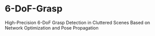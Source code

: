 # 6-DoF-Grasp
High-Precision 6-DoF Grasp Detection in Cluttered Scenes Based on Network Optimization and Pose Propagation
